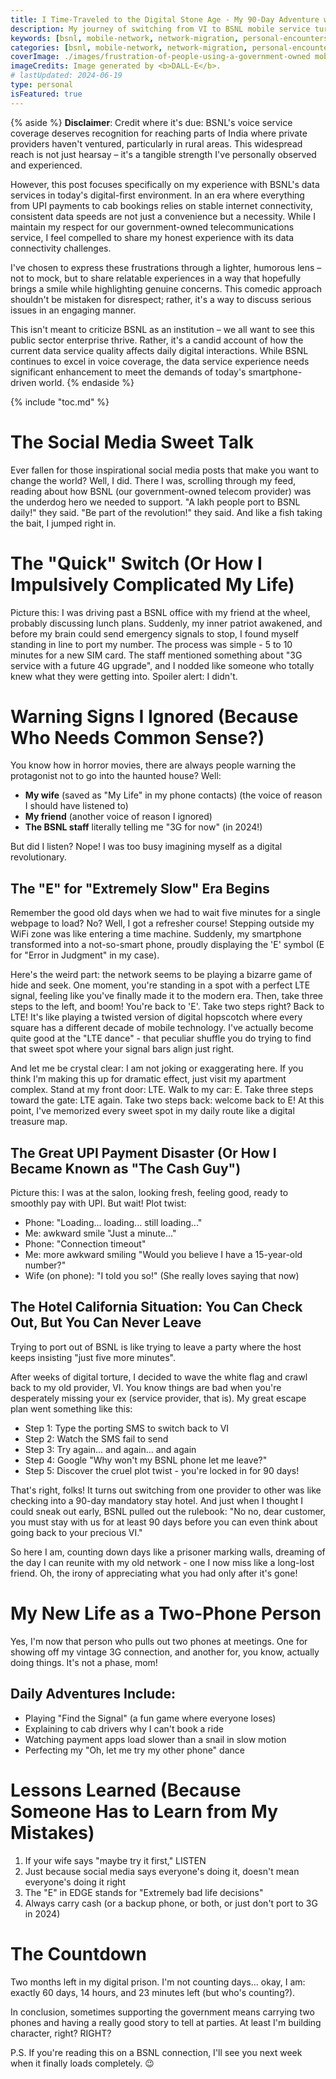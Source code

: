 ```yaml
---
title: I Time-Traveled to the Digital Stone Age - My 90-Day Adventure with 3G
description: My journey of switching from VI to BSNL mobile service turned into an unexpected digital nightmare, complete with failed UPI payments, disappearing signals, and a mandatory 90-day stay in the 3G era.
keywords: [bsnl, mobile-network, network-migration, personal-encounters, digital-india, network-porting, 3g-network]
categories: [bsnl, mobile-network, network-migration, personal-encounters]
coverImage: ./images/frustration-of-people-using-a-government-owned mobile-service.webp
imageCredits: Image generated by <b>DALL-E</b>.
# lastUpdated: 2024-06-19
type: personal
isFeatured: true
---
```


{% aside %} <strong>Disclaimer</strong>: Credit where it's due: BSNL's voice service coverage deserves recognition for reaching parts of India where private providers haven't ventured, particularly in rural areas. This widespread reach is not just hearsay – it's a tangible strength I've personally observed and experienced.

However, this post focuses specifically on my experience with BSNL's data services in today's digital-first environment. In an era where everything from UPI payments to cab bookings relies on stable internet connectivity, consistent data speeds are not just a convenience but a necessity. While I maintain my respect for our government-owned telecommunications service, I feel compelled to share my honest experience with its data connectivity challenges.

I've chosen to express these frustrations through a lighter, humorous lens – not to mock, but to share relatable experiences in a way that hopefully brings a smile while highlighting genuine concerns. This comedic approach shouldn't be mistaken for disrespect; rather, it's a way to discuss serious issues in an engaging manner.

This isn't meant to criticize BSNL as an institution – we all want to see this public sector enterprise thrive. Rather, it's a candid account of how the current data service quality affects daily digital interactions. While BSNL continues to excel in voice coverage, the data service experience needs significant enhancement to meet the demands of today's smartphone-driven world. {% endaside %}

{% include "toc.md" %}

# The Social Media Sweet Talk

Ever fallen for those inspirational social media posts that make you want to change the world? Well, I did. There I was, scrolling through my feed, reading about how BSNL (our government-owned telecom provider) was the underdog hero we needed to support. "A lakh people port to BSNL daily!" they said. "Be part of the revolution!" they said. And like a fish taking the bait, I jumped right in.

# The "Quick" Switch (Or How I Impulsively Complicated My Life)

Picture this: I was driving past a BSNL office with my friend at the wheel, probably discussing lunch plans. Suddenly, my inner patriot awakened, and before my brain could send emergency signals to stop, I found myself standing in line to port my number. The process was simple - 5 to 10 minutes for a new SIM card. The staff mentioned something about "3G service with a future 4G upgrade", and I nodded like someone who totally knew what they were getting into. Spoiler alert: I didn't.

# Warning Signs I Ignored (Because Who Needs Common Sense?)

You know how in horror movies, there are always people warning the protagonist not to go into the haunted house? Well:
- <strong>My wife</strong> (saved as "My Life" in my phone contacts) (the voice of reason I should have listened to)
- <strong>My friend</strong> (another voice of reason I ignored)
- <strong>The BSNL staff</strong> literally telling me "3G for now" (in 2024!)

But did I listen? Nope! I was too busy imagining myself as a digital revolutionary.

## The "E" for "Extremely Slow" Era Begins

Remember the good old days when we had to wait five minutes for a single webpage to load? No? Well, I got a refresher course! Stepping outside my WiFi zone was like entering a time machine. Suddenly, my smartphone transformed into a not-so-smart phone, proudly displaying the 'E' symbol (E for "Error in Judgment" in my case).

Here's the weird part: the network seems to be playing a bizarre game of hide and seek. One moment, you're standing in a spot with a perfect LTE signal, feeling like you've finally made it to the modern era. Then, take three steps to the left, and boom! You're back to 'E'. Take two steps right? Back to LTE! It's like playing a twisted version of digital hopscotch where every square has a different decade of mobile technology. I've actually become quite good at the "LTE dance" - that peculiar shuffle you do trying to find that sweet spot where your signal bars align just right.

And let me be crystal clear: I am not joking or exaggerating here. If you think I'm making this up for dramatic effect, just visit my apartment complex. Stand at my front door: LTE. Walk to my car: E. Take three steps toward the gate: LTE again. Take two steps back: welcome back to E! At this point, I've memorized every sweet spot in my daily route like a digital treasure map.

## The Great UPI Payment Disaster (Or How I Became Known as "The Cash Guy")

Picture this: I was at the salon, looking fresh, feeling good, ready to smoothly pay with UPI. But wait! Plot twist:
- Phone: "Loading... loading... still loading..."
- Me: awkward smile "Just a minute..."
- Phone: "Connection timeout"
- Me: more awkward smiling "Would you believe I have a 15-year-old number?"
- Wife (on phone): "I told you so!" (She really loves saying that now)

## The Hotel California Situation: You Can Check Out, But You Can Never Leave

Trying to port out of BSNL is like trying to leave a party where the host keeps insisting "just five more minutes".

After weeks of digital torture, I decided to wave the white flag and crawl back to my old provider, VI. You know things are bad when you're desperately missing your ex (service provider, that is).
My great escape plan went something like this:

- Step 1: Type the porting SMS to switch back to VI
- Step 2: Watch the SMS fail to send
- Step 3: Try again... and again... and again
- Step 4: Google "Why won't my BSNL phone let me leave?"
- Step 5: Discover the cruel plot twist - you're locked in for 90 days!

That's right, folks! It turns out switching from one provider to other was like checking into a 90-day mandatory stay hotel. And just when I thought I could sneak out early, BSNL pulled out the rulebook: "No no, dear customer, you must stay with us for at least 90 days before you can even think about going back to your precious VI."

So here I am, counting down days like a prisoner marking walls, dreaming of the day I can reunite with my old network - one I now miss like a long-lost friend. Oh, the irony of appreciating what you had only after it's gone!

# My New Life as a Two-Phone Person

Yes, I'm now that person who pulls out two phones at meetings. One for showing off my vintage 3G connection, and another for, you know, actually doing things. It's not a phase, mom!

## Daily Adventures Include:
- Playing "Find the Signal" (a fun game where everyone loses)
- Explaining to cab drivers why I can't book a ride
- Watching payment apps load slower than a snail in slow motion
- Perfecting my "Oh, let me try my other phone" dance

# Lessons Learned (Because Someone Has to Learn from My Mistakes)

1. If your wife says "maybe try it first," LISTEN
2. Just because social media says everyone's doing it, doesn't mean everyone's doing it right
3. The "E" in EDGE stands for "Extremely bad life decisions"
4. Always carry cash (or a backup phone, or both, or just don't port to 3G in 2024)

# The Countdown

Two months left in my digital prison. I'm not counting days... okay, I am: exactly 60 days, 14 hours, and 23 minutes left (but who's counting?). 

In conclusion, sometimes supporting the government means carrying two phones and having a really good story to tell at parties. At least I'm building character, right? RIGHT?

P.S. If you're reading this on a BSNL connection, I'll see you next week when it finally loads completely. 😉